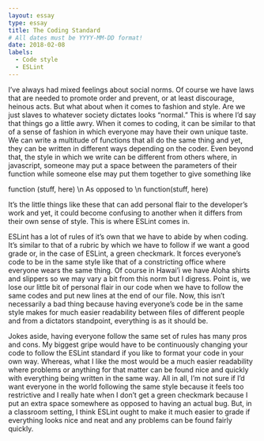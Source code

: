 ```yaml
---
layout: essay
type: essay
title: The Coding Standard
# All dates must be YYYY-MM-DD format!
date: 2018-02-08
labels:
  - Code style
  - ESLint
---
```


  I’ve always had mixed feelings about social norms. Of course we have laws that are needed to promote order and prevent, or at least discourage, heinous acts. But what about when it comes to fashion and style. Are we just slaves to whatever society dictates looks “normal.” This is where I’d say that things go a little awry. When it comes to coding, it can be similar to that of a sense of fashion in which everyone may have their own unique taste. We can write a multitude of functions that all do the same thing and yet, they can be written in different ways depending on the coder. Even beyond that, the style in which we write can be different from others where, in javascript, someone may put a space between the parameters of their function while someone else may put them together to give something like 

function (stuff, here) \n
As opposed to \n
function(stuff, here)

It’s the little things like these that can add personal flair to the developer’s work and yet, it could become confusing to another when it differs from their own sense of style. This is where ESLint comes in.

  ESLint has a lot of rules of it’s own that we have to abide by when coding. It’s similar to that of a rubric by which we have to follow if we want a good grade or, in the case of ESLint, a green checkmark. It forces everyone’s code to be in the same style like that of a constricting office where everyone wears the same thing. Of course in Hawai’i we have Aloha shirts and slippers so we may vary a bit from this norm but I digress. Point is, we lose our little bit of personal flair in our code when we have to follow the same codes and put new lines at the end of our file. Now, this isn’t necessarily a bad thing because having everyone’s code be in the same style makes for much easier readability between files of different people and from a dictators standpoint, everything is as it should be. 

  Jokes aside, having everyone follow the same set of rules has many pros and cons. My biggest gripe would have to be continuously changing your code to follow the ESLint standard if you like to format your code in your own way. Whereas, what I like the most would be a much easier readability where problems or anything for that matter can be found nice and quickly with everything being written in the same way. All in all, I’m not sure if I’d want everyone in the world following the same style because it feels too restrictive and I really hate when I don’t get a green checkmark because I put an extra space somewhere as opposed to having an actual bug. But, in a classroom setting, I think ESLint ought to make it much easier to grade if everything looks nice and neat and any problems can be found fairly quickly. 
